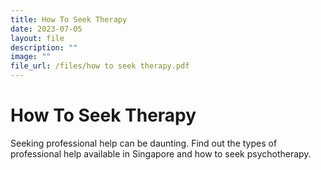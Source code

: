 ```yaml
---
title: How To Seek Therapy
date: 2023-07-05
layout: file
description: ""
image: ""
file_url: /files/how to seek therapy.pdf
---
```

# How To Seek Therapy
Seeking professional help can be daunting. Find out the types of professional help available in Singapore and how to seek psychotherapy.